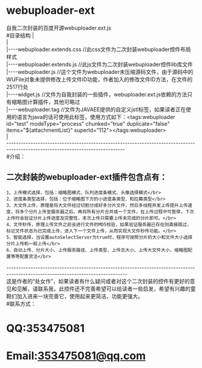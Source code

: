 # webuploader-ext</br>
自我二次封装的百度开源webuploader.ext.js</br>
#目录结构
|</br>
|</br>
|----webuploader.extends.css    //此css文件为二次封装webuploader控件布局样式</br>
|----webuploader.extends.js     //此js文件为二次封装webuploader控件lib库文件</br>
|----webuploader.js             //这个文件为webuploader未压缩源码文件，由于源码中的WUFile对象未提供修改上传文件ID功能，作者加入的修改文件ID方法，在文件的2517行处</br>
|----widget.js                  //文件为自我封装的一些插件，webuploader.ext.js依赖的方法只有缩略图计算插件，其他可略过</br>
|----webuploader.tag            //文件为JAVAEE提供的自定义jstl标签，如果读者正在使用的语言为java的话可使用此标签，使用方式如下：\<tags:webuploader id="test" modeType="process" chunked="true" duplicate="false" items="${attachmentList}" superId="112">\</tags:webuploader></br>
|</br>
-------------------------------------------------------------------------------------------------------------------------------</br>
#介绍：</br>
##    二次封装的webuploader-ext插件包含点有：</br>
    1、上传模式选择，包括：缩略图模式、队列进度条模式、头像选择模式</br>
    2、进度条类型选择，包括：位于缩略图下方的小进度条类型、和拉幕类型</br>
    3、大文件上传，原理是将大文件经过切割分成好多分片文件，然后多线程并发上传提升上传速度，将多个分片上传至服务器之后，再将所有分片合并成一个文件，在上传过程中可暂停，下次上传时会验证分片上传进度及完整性，本次上传只需要上传未完成的分片即可。</br>
    4、文件秒传，原理上传文件之前会进行文件的MD5校验，如果验证服务器已存在则直接跳过，标记文件状态为已完成上传，进入下一个文件上传，从而实现大文件秒传功能。</br>
    5、智能选择，当设置autoSelectServer为true时，程序可按照分片的大小和文件大小选择分片上传和一般上传</br>
    6、自动上传、分片大小、上传服务路径、上传类型、上传总大小、上传大文件大小、缩略图配置等等配置灵活</br>
--------------------------------------------------------------------------------------------------------------------------------</br>
这是作者的“处女作”，如果读者有什么疑问或者对这个二次封装的控件有更好的意见和见解，请联系我，此控件还不完善希望可以给读者一些启发，希望有兴趣的童鞋们加入进来一块完善它，使用起来更简洁，功能更强大。</br>
#联系方式：</br>
#    QQ:353475081</br>
#    Email:353475081@qq.com

